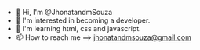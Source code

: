 - 👋 Hi, I'm @JhonatandmSouza
- 👀 I'm interested in becoming a developer.
- 🌱 I'm learning html, css and javascript.
- 📫 How to reach me ==> jhonatandmsouza@gmail.com

<!---
JhonatandmSouza/JhonatandmSouza is a ✨ special ✨ repository because its `README.md` (this file) appears on your GitHub profile.
You can click the Preview link to take a look at your changes.
--->
